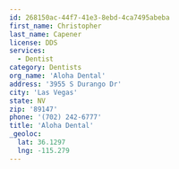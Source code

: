 ```yaml
---
id: 268150ac-44f7-41e3-8ebd-4ca7495abeba
first_name: Christopher
last_name: Capener
license: DDS
services:
  - Dentist
category: Dentists
org_name: 'Aloha Dental'
address: '3955 S Durango Dr'
city: 'Las Vegas'
state: NV
zip: '89147'
phone: '(702) 242-6777'
title: 'Aloha Dental'
_geoloc:
  lat: 36.1297
  lng: -115.279
---
```

